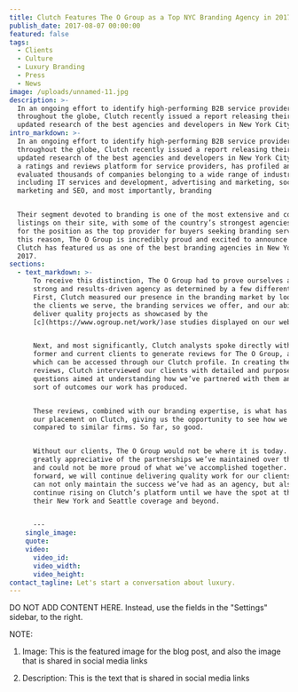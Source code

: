 ```yaml
---
title: Clutch Features The O Group as a Top NYC Branding Agency in 2017
publish_date: 2017-08-07 00:00:00
featured: false
tags:
  - Clients
  - Culture
  - Luxury Branding
  - Press
  - News
image: /uploads/unnamed-11.jpg
description: >-
  In an ongoing effort to identify high-performing B2B service providers
  throughout the globe, Clutch recently issued a report releasing their most
  updated research of the best agencies and developers in New York City.
intro_markdown: >-
  In an ongoing effort to identify high-performing B2B service providers
  throughout the globe, Clutch recently issued a report releasing their most
  updated research of the best agencies and developers in New York City. Clutch,
  a ratings and reviews platform for service providers, has profiled and
  evaluated thousands of companies belonging to a wide range of industries,
  including IT services and development, advertising and marketing, social media
  marketing and SEO, and most importantly, branding


  Their segment devoted to branding is one of the most extensive and competitive
  listings on their site, with some of the country’s strongest agencies vying
  for the position as the top provider for buyers seeking branding services. For
  this reason, The O Group is incredibly proud and excited to announce that
  Clutch has featured us as one of the best branding agencies in New York in
  2017.
sections:
  - text_markdown: >-
      To receive this distinction, The O Group had to prove ourselves as a
      strong and results-driven agency as determined by a few different factors.
      First, Clutch measured our presence in the branding market by looking at
      the clients we serve, the branding services we offer, and our ability to
      deliver quality projects as showcased by the
      [c](https://www.ogroup.net/work/)ase studies displayed on our website.


      Next, and most significantly, Clutch analysts spoke directly with our
      former and current clients to generate reviews for The O Group, all of
      which can be accessed through our Clutch profile. In creating these
      reviews, Clutch interviewed our clients with detailed and purposeful
      questions aimed at understanding how we’ve partnered with them and what
      sort of outcomes our work has produced.


      These reviews, combined with our branding expertise, is what has led to
      our placement on Clutch, giving us the opportunity to see how we rank
      compared to similar firms. So far, so good.


      Without our clients, The O Group would not be where it is today. We are
      greatly appreciative of the partnerships we’ve maintained over the years
      and could not be more proud of what we’ve accomplished together. Moving
      forward, we will continue delivering quality work for our clients so we
      can not only maintain the success we’ve had as an agency, but also
      continue rising on Clutch’s platform until we have the spot at the top of
      their New York and Seattle coverage and beyond.


      ---
    single_image:
    quote:
    video:
      video_id:
      video_width:
      video_height:
contact_tagline: Let's start a conversation about luxury.
---
```



DO NOT ADD CONTENT HERE. Instead, use the fields in the "Settings" sidebar, to the right.

NOTE:

1. Image: This is the featured image for the blog post, and also the image that is shared in social media links

2. Description: This is the text that is shared in social media links